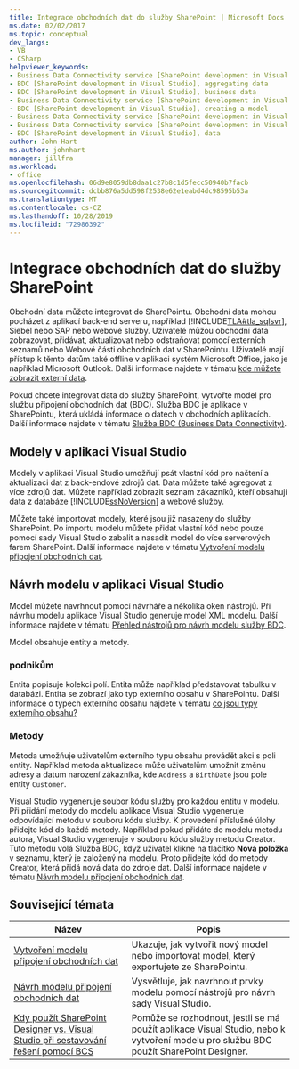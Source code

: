 ```yaml
---
title: Integrace obchodních dat do služby SharePoint | Microsoft Docs
ms.date: 02/02/2017
ms.topic: conceptual
dev_langs:
- VB
- CSharp
helpviewer_keywords:
- Business Data Connectivity service [SharePoint development in Visual Studio], business data
- BDC [SharePoint development in Visual Studio], aggregating data
- BDC [SharePoint development in Visual Studio], business data
- Business Data Connectivity service [SharePoint development in Visual Studio], aggregating data
- BDC [SharePoint development in Visual Studio], creating a model
- Business Data Connectivity service [SharePoint development in Visual Studio], creating a model
- Business Data Connectivity service [SharePoint development in Visual Studio], data
- BDC [SharePoint development in Visual Studio], data
author: John-Hart
ms.author: johnhart
manager: jillfra
ms.workload:
- office
ms.openlocfilehash: 06d9e8059db8daa1c27b8c1d5fecc50940b7facb
ms.sourcegitcommit: dcbb876a5dd598f2538e62e1eabd4dc98595b53a
ms.translationtype: MT
ms.contentlocale: cs-CZ
ms.lasthandoff: 10/28/2019
ms.locfileid: "72986392"
---
```

# <a name="integrate-business-data-into-sharepoint"></a>Integrace obchodních dat do služby SharePoint
  Obchodní data můžete integrovat do SharePointu. Obchodní data mohou pocházet z aplikací back-end serveru, například [!INCLUDE[TLA#tla_sqlsvr](../sharepoint/includes/tlasharptla-sqlsvr-md.md)], Siebel nebo SAP nebo webové služby. Uživatelé můžou obchodní data zobrazovat, přidávat, aktualizovat nebo odstraňovat pomocí externích seznamů nebo Webové části obchodních dat v SharePointu.  Uživatelé mají přístup k těmto datům také offline v aplikaci systém Microsoft Office, jako je například Microsoft Outlook. Další informace najdete v tématu [kde můžete zobrazit externí data](/previous-versions/office/developer/sharepoint-2010/ee558737(v=office.14)).

 Pokud chcete integrovat data do služby SharePoint, vytvořte model pro službu připojení obchodních dat (BDC). Služba BDC je aplikace v SharePointu, která ukládá informace o datech v obchodních aplikacích. Další informace najdete v tématu [Služba BDC (Business Data Connectivity)](/previous-versions/office/developer/sharepoint-2010/ee556407(v=office.14)).

## <a name="models-in-visual-studio"></a>Modely v aplikaci Visual Studio
 Modely v aplikaci Visual Studio umožňují psát vlastní kód pro načtení a aktualizaci dat z back-endové zdrojů dat. Data můžete také agregovat z více zdrojů dat. Můžete například zobrazit seznam zákazníků, kteří obsahují data z databáze [!INCLUDE[ssNoVersion](../sharepoint/includes/ssnoversion-md.md)] a webové služby.

 Můžete také importovat modely, které jsou již nasazeny do služby SharePoint. Po importu modelu můžete přidat vlastní kód nebo pouze pomocí sady Visual Studio zabalit a nasadit model do více serverových farem SharePoint. Další informace najdete v tématu [Vytvoření modelu připojení obchodních dat](../sharepoint/creating-a-business-data-connectivity-model.md).

## <a name="design-a-model-in-visual-studio"></a>Návrh modelu v aplikaci Visual Studio
 Model můžete navrhnout pomocí návrháře a několika oken nástrojů. Při návrhu modelu aplikace Visual Studio generuje model XML modelu. Další informace najdete v tématu [Přehled nástrojů pro návrh modelu služby BDC](../sharepoint/bdc-model-design-tools-overview.md).

 Model obsahuje entity a metody.

### <a name="entities"></a>podnikům
 Entita popisuje kolekci polí. Entita může například představovat tabulku v databázi. Entita se zobrazí jako typ externího obsahu v SharePointu. Další informace o typech externího obsahu najdete v tématu [co jsou typy externího obsahu?](/previous-versions/office/developer/sharepoint-2010/ee556391(v=office.14))

### <a name="methods"></a>Metody
 Metoda umožňuje uživatelům externího typu obsahu provádět akci s poli entity. Například metoda aktualizace může uživatelům umožnit změnu adresy a datum narození zákazníka, kde `Address` a `BirthDate` jsou pole entity `Customer`.

 Visual Studio vygeneruje soubor kódu služby pro každou entitu v modelu. Při přidání metody do modelu aplikace Visual Studio vygeneruje odpovídající metodu v souboru kódu služby. K provedení příslušné úlohy přidejte kód do každé metody. Například pokud přidáte do modelu metodu autora, Visual Studio vygeneruje v souboru kódu služby metodu Creator. Tuto metodu volá Služba BDC, když uživatel klikne na tlačítko **Nová položka** v seznamu, který je založený na modelu. Proto přidejte kód do metody Creator, která přidá nová data do zdroje dat. Další informace najdete v tématu [Návrh modelu připojení obchodních dat](../sharepoint/designing-a-business-data-connectivity-model.md).

## <a name="related-topics"></a>Související témata

|Název|Popis|
|-----------|-----------------|
|[Vytvoření modelu připojení obchodních dat](../sharepoint/creating-a-business-data-connectivity-model.md)|Ukazuje, jak vytvořit nový model nebo importovat model, který exportujete ze SharePointu.|
|[Návrh modelu připojení obchodních dat](../sharepoint/designing-a-business-data-connectivity-model.md)|Vysvětluje, jak navrhnout prvky modelu pomocí nástrojů pro návrh sady Visual Studio.|
|[Kdy použít SharePoint Designer vs. Visual Studio při sestavování řešení pomocí BCS](/previous-versions/office/developer/sharepoint-2010/ee558875(v=office.14))|Pomůže se rozhodnout, jestli se má použít aplikace Visual Studio, nebo k vytvoření modelu pro službu BDC použít SharePoint Designer.|
